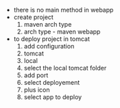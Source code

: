 - there is no main method in webapp
- create project 
	1. maven arch type
	2. arch type - maven webapp 
- to deploy project in tomcat 
	1. add configuration 
	2. tomcat 
	3. local 
	4. select the local tomcat folder 
	5. add port 
	6. select deployement 
	7. plus icon 
	8. select app to deploy 